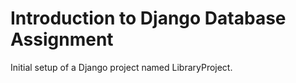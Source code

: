 # Introduction to Django Database Assignment
Initial setup of a Django project named LibraryProject.
